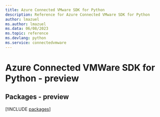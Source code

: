 ```yaml
---
title: Azure Connected VMware SDK for Python
description: Reference for Azure Connected VMware SDK for Python
author: lmazuel
ms.author: lmazuel
ms.data: 06/08/2023
ms.topic: reference
ms.devlang: python
ms.service: connectedvmware
---
```

# Azure Connected VMWare SDK for Python - preview
## Packages - preview
[!INCLUDE [packages](connected-vmware-index.md)]